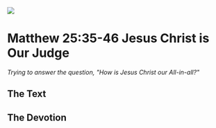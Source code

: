 <img class="intro-right" src="/images/art-matthew.jpg">

# Matthew 25:35-46 Jesus Christ is Our Judge

*Trying to answer the question, "How is Jesus Christ our All-in-all?"*

## The Text

## The Devotion